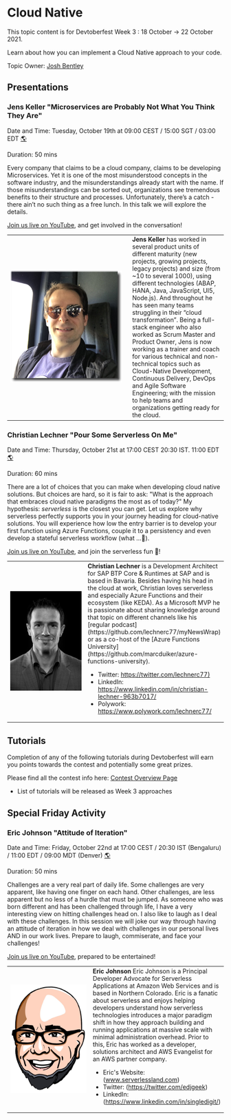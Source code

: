 # Cloud Native

This topic content is for Devtoberfest Week 3 : 18 October → 22 October 2021.

Learn about how you can implement a Cloud Native approach to your code.

Topic Owner: [Josh Bentley](https://github.com/jarjarbentley)

## Presentations

### Jens Keller "Microservices are Probably Not What You Think They Are"
Date and Time: Tuesday, October 19th at 09:00 CEST / 15:00 SGT / 03:00 EDT [🌎](https://www.timeanddate.com/worldclock/converter.html?iso=20211019T070000&p1=37&p2=198&p3=438&p4=240&p5=tz_sgt)

Duration: 50 mins

Every company that claims to be a cloud company, claims to be developing Microservices. Yet it is one of the most misunderstood concepts in the software industry, and the misunderstandings already start with the name. If those misunderstandings can be sorted out, organizations see tremendous benefits to their structure and processes. Unfortunately, there’s a catch - there ain’t no such thing as a free lunch. In this talk we will explore the details.

[Join us live on YouTube](https://www.youtube.com/watch?v=hS84pGcv2Gk), and get involved in the conversation!

<table border=0px>
    <tr>
        <td width = 270>
<img src="../../images/JensKeller_250px_shade.png">
</td>  <td><b>Jens Keller</b> has worked in several product units of different maturity (new projects, growing projects, legacy projects) and size (from ~10 to several 1000), using different technologies (ABAP, HANA, Java, JavaScript, UI5, Node.js). And throughout he has seen many teams struggling in their “cloud transformation”. Being a full-stack engineer who also worked as Scrum Master and Product Owner, Jens is now working as a trainer and coach for various technical and non-technical topics such as Cloud-Native Development, Continuous Delivery, DevOps and Agile Software Engineering; with the mission to help teams and organizations getting ready for the cloud.</td>  </tr></table>


### Christian Lechner "Pour Some Serverless On Me"

Date and Time: Thursday, October 21st at 17:00 CEST  20:30 IST. 11:00 EDT [🌎](https://www.timeanddate.com/worldclock/converter.html?iso=20211021T150000&p1=37&p2=198&p3=438&p4=240&p5=tz_sgt)

Duration: 60 mins

There are a lot of choices that you can make when developing cloud native solutions. But choices are hard, so it is fair to ask: "What is the approach that embraces cloud native paradigms the most as of today?" My hypothesis: _serverless_ is the closest you can get. Let us explore why serverless perfectly supports you in your journey heading for cloud-native solutions. You will experience how low the entry barrier is to develop your first function using Azure Functions, couple it to a persistency and even develop a stateful serverless workflow (what ...🤯).

[Join us live on YouTube](https://youtu.be/n8jLSZ82bpg), and join the serverless fun 🚀!

<table border=0px>
    <tr>
        <td width = 270>
<img src="../../images/christian_lechner.jpg">
</td>  <td><b>Christian Lechner</b> is a Development Architect for SAP BTP Core & Runtimes at SAP and is based in Bavaria. Besides having his head in the cloud at work, Christian loves serverless and especially Azure Functions and their ecosystem (like KEDA). As a Microsoft MVP he is passionate about sharing knowledge around that topic on different channels like his [regular podcast](https://github.com/lechnerc77/myNewsWrap) or as a co-host of the [Azure Functions University](https://github.com/marcduiker/azure-functions-university).

- Twitter: <https://twitter.com/lechnerc77)>
- LinkedIn: <https://www.linkedin.com/in/christian-lechner-963b7017/>
- Polywork: <https://www.polywork.com/lechnerc77/>
        </td>  </tr></table>

## Tutorials

Completion of any of the following tutorials during Devtoberfest will earn you points towards the contest and potentially some great prizes.  

Please find all the contest info here: [Contest Overview Page](https://github.com/SAP-samples/devtoberfest-2021/tree/main/contest)

* List of tutorials will be released as Week 3 approaches 

 ## Special Friday Activity
 
### Eric Johnson "Attitude of Iteration"
Date and Time: Friday, October 22nd at 17:00 CEST / 20:30 IST (Bengaluru) / 11:00 EDT / 09:00 MDT (Denver) [🌎](https://www.timeanddate.com/worldclock/converter.html?iso=20211022T150000&p1=37&p2=198&p3=438&p4=240&p5=tz_sgt)

Duration: 50 mins



Challenges are a very real part of daily life. Some challenges are very apparent, like having one finger on each hand. Other challenges, are less apparent but no
less of a hurdle that must be jumped. As someone who was born different and has been challenged through life, I have a very interesting view on hitting challenges
head on. I also like to laugh as I deal with these challenges. In this session we will joke our way through having an attitude of iteration in how we deal with
challenges in our personal lives AND in our work lives. Prepare to laugh, commiserate, and face your challenges!

[Join us live on YouTube](https://youtu.be/3aSSKIMnLOo), prepared to be entertained!

<table border=0px>
    <tr>
        <td width = 270>
<img src="../../images/edjgeek-beard.png">
</td>  <td><b>Eric Johnson</b> Eric Johnson is a Principal Developer Advocate for Serverless Applications at Amazon Web Services and is based in Northern Colorado. Eric is a fanatic about serverless and enjoys helping developers understand how serverless technologies introduces a major paradigm shift in how they approach building and running applications at massive scale with minimal administration overhead. Prior to this, Eric has worked as a developer, solutions architect and AWS Evangelist for an AWS partner company.
       
- Eric's Website: (www.serverlessland.com)
- Twitter: (https://twitter.com/edjgeek)
- LinkedIn: (https://www.linkedin.com/in/singledigit/)
        </td>  </tr></table>
 
